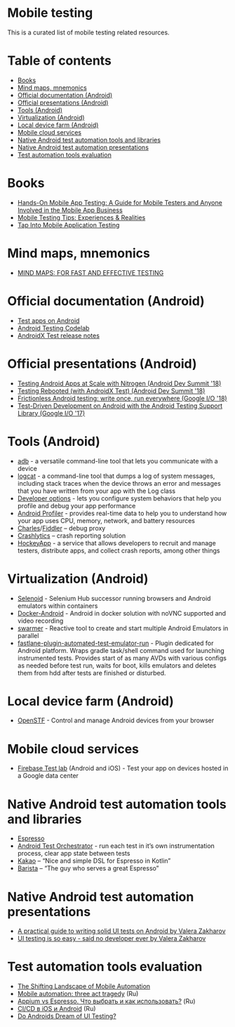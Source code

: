 # Mobile testing

This is a curated list of mobile testing related resources.

# Table of contents

* [Books](#books)
* [Mind maps, mnemonics](#mind-maps-mnemonics)
* [Official documentation (Android)](#official-documentation-android)
* [Official presentations (Android)](#official-presentations-android)
* [Tools (Android)](#tools-android)
* [Virtualization (Android)](#virtualization-android)
* [Local device farm (Android)](#local-device-farm-android)
* [Mobile cloud services](#mobile-cloud-services)
* [Native Android test automation tools and libraries](#native-android-test-automation-tools-and-libraries)
* [Native Android test automation presentations](#native-android-test-automation-presentations)
* [Test automation tools evaluation](#test-automation-tools-evaluation)

# Books

* [Hands-On Mobile App Testing: A Guide for Mobile Testers and Anyone Involved in the Mobile App Business](https://www.amazon.com/Hands-Mobile-App-Testing-Involved/dp/0134191714)
* [Mobile Testing Tips: Experiences & Realities](https://www.amazon.com/Mobile-Testing-Tips-Experiences-Realities/dp/6056414035)
* [Tap Into Mobile Application Testing](https://leanpub.com/testmobileapps)

# Mind maps, mnemonics

* [MIND MAPS: FOR FAST AND EFFECTIVE TESTING](https://badootech.badoo.com/mind-maps-for-fast-and-effective-testing-30aab6bea6f4)

# Official documentation (Android)

* [Test apps on Android](https://developer.android.com/training/testing/)
* [Android Testing Codelab](https://codelabs.developers.google.com/codelabs/android-testing/index.html#0)
* [AndroidX Test release notes](https://developer.android.com/training/testing/release-notes)

# Official presentations (Android)

* [Testing Android Apps at Scale with Nitrogen (Android Dev Summit '18)](https://www.youtube.com/watch?v=-_kZC29sWAo)
* [Testing Rebooted (with AndroidX Test) (Android Dev Summit '18)](https://www.youtube.com/watch?v=4m2yYSTdvIg)
* [Frictionless Android testing: write once, run everywhere (Google I/O '18)](https://www.youtube.com/watch?v=wYMIadv9iF8)
* [Test-Driven Development on Android with the Android Testing Support Library (Google I/O '17)](https://www.youtube.com/watch?v=pK7W5npkhho)

# Tools (Android)

* [adb](https://developer.android.com/studio/command-line/adb) - a versatile command-line tool that lets you communicate with a device
* [logcat](https://developer.android.com/studio/command-line/logcat) - a command-line tool that dumps a log of system messages, including stack traces when the device throws an error and messages that you have written from your app with the Log class
* [Developer options](https://developer.android.com/studio/debug/dev-options) - lets you configure system behaviors that help you profile and debug your app performance
* [Android Profiler](https://developer.android.com/studio/profile/android-profiler) - provides real-time data to help you to understand how your app uses CPU, memory, network, and battery resources
* [Charles](https://www.charlesproxy.com/)/[Fiddler](https://www.telerik.com/fiddler) – debug proxy
* [Crashlytics](https://docs.fabric.io/apple/crashlytics/overview.html) – crash reporting solution
* [HockeyApp](https://hockeyapp.net/apps/) - a service that allows developers to recruit and manage testers, distribute apps, and collect crash reports, among other things

# Virtualization (Android)

* [Selenoid](https://github.com/aerokube/selenoid) - Selenium Hub successor running browsers and Android emulators within containers
* [Docker-Android](https://github.com/butomo1989/docker-android) - Android in docker solution with noVNC supported and video recording
* [swarmer](https://github.com/gojuno/swarmer) - Reactive tool to create and start multiple Android Emulators in parallel
* [fastlane-plugin-automated-test-emulator-run](https://github.com/AzimoLabs/fastlane-plugin-automated-test-emulator-run) - Plugin dedicated for Android platform. Wraps gradle task/shell command used for launching instrumented tests. Provides start of as many AVDs with various configs as needed before test run, waits for boot, kills emulators and deletes them from hdd after tests are finished or disturbed.

# Local device farm (Android)

* [OpenSTF](https://openstf.io/) - Control and manage Android devices from your browser

# Mobile cloud services

* [Firebase Test lab](https://firebase.google.com/docs/test-lab/) (Android and iOS) - Test your app on devices hosted in a Google data center

# Native Android test automation tools and libraries

* [Espresso](https://developer.android.com/training/testing/espresso/)
* [Android Test Orchestrator](https://developer.android.com/training/testing/junit-runner#using-android-test-orchestrator) - run each test in it’s own instrumentation process, clear app state between tests
* [Kakao](https://github.com/agoda-com/Kakao) – “Nice and simple DSL for Espresso in Kotlin”
* [Barista](https://github.com/SchibstedSpain/Barista) – “The guy who serves a great Espresso”

# Native Android test automation presentations

* [A practical guide to writing solid UI tests on Android by Valera Zakharov](https://slideslive.com/38897360/a-practical-guide-to-writing-solid-ui-tests-on-android-en)
* [UI testing is so easy - said no developer ever by Valera Zakharov](https://www.youtube.com/watch?v=SkkO6x6LhCQ)

# Test automation tools evaluation

* [The Shifting Landscape of Mobile Automation](https://www.youtube.com/watch?v=AV8p2aeqsOg)
* [Mobile automation: three act tragedy](https://seleniumcamp.com/talk/mobile-automation-three-act-tragedy/) (Ru)
* [Appium vs Espresso. Что выбрать и как использовать?](https://www.youtube.com/watch?v=A1_Xzcs_Fec) (Ru)
* [СI/CD в iOS и Android](https://www.youtube.com/watch?v=y0wxtyUQZ1I) (Ru)
* [Do Androids Dream of UI Testing?](https://arturdryomov.online/posts/do-androids-dream-of-ui-testing/)
